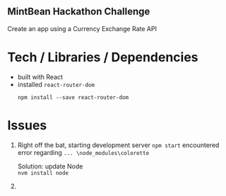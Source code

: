 ## MintBean Hackathon Challenge

Create an app using a Currency Exchange Rate API

# Tech / Libraries / Dependencies

- built with React
- installed `react-router-dom`
  ```
  npm install --save react-router-dom
  ```

# Issues

1. Right off the bat, starting development server `npm start` encountered error regarding `... \node_modules\colorette`

   Solution: update Node  
   `nvm install node`

2.
